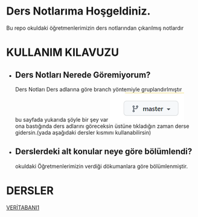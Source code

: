 # Ders Notlarıma Hoşgeldiniz.
Bu repo okuldaki  öğretmenlerimizin ders notlarından çıkarılmış notlardır
# KULLANIM KILAVUZU
  - ## Ders Notları Nerede Göremiyorum?
    Ders Notları Ders adlarına göre branch yöntemiyle gruplandırlmıştır  
    bu sayfada yukarıda şöyle bir şey var ![](https://github.com/fatihemregit/1.sinif_donem2_ders_notlari/blob/master/Screenshot_4.png)  
    ona bastığında ders adlarını göreceksin üstüne tıkladığın zaman derse gidersin.(yada aşağıdaki dersler kısmını kullanabilirsin)
  - ## Derslerdeki alt konular neye göre bölümlendi?
    okuldaki Öğretmenlerimizin verdiği dökumanlara göre bölümlenmiştir.
# DERSLER
[VERİTABANI1](https://github.com/fatihemregit/1.sinif_donem2_ders_notlari/tree/veritabani1)

    

